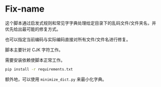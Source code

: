 # Fix-name

这个脚本通过启发式规则和常见字字典处理给定目录下的乱码文件/文件夹名，并优先给出最可能的修复方式。

也可以指定当前编码与实际编码直接对所有文件/文件名进行修复。

脚本主要针对 CJK 字符工作。

需要安装依赖使脚本正常工作。

```bash
pip install -r requirements.txt
```

额外地，可以使用 `minimize_dict.py` 来最小化字典。
